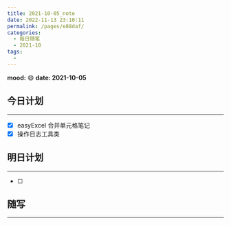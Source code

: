 ```yaml
---
title: 2021-10-05_note
date: 2022-11-13 23:10:11
permalink: /pages/e88daf/
categories:
  - 每日随笔
  - 2021-10
tags:
  - 
---
```

**mood:** :smile:  																		**date: 2021-10-05**  

## 今日计划  
------
- [x]  easyExcel 合并单元格笔记
- [x] 操作日志工具类
## 明日计划  
------
- [ ]  
## 随写 
------
